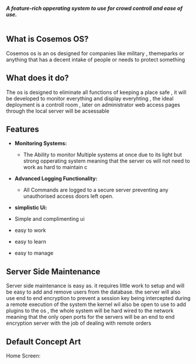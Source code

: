 
 
 <br>
  <img height=500 src='https://cdn.discordapp.com/attachments/865871878688866334/869200352132624394/Cosemos_OS_Logo.png' style='margin:1181px'>
</a>

 <br>
  <strong><i>A feature-rich opperating system to use for crowd controll and ease of use.</i></strong>
  <br>
  <br>



## What is Cosemos OS?
Cosemos os is an os designed for companies like military , themeparks or anything that has a decent intake of people or needs to protect something

## What does it do?
The os is designed to eliminate all functions of keeping a place safe , it will be developed to monitor everything and display everyhting , the ideal deployment is a controll room , later on administrator web access pages through the local server will be acsessable
## Features

* **Monitoring Systems:**
  * The Ability to monitor Multiple systems at once due to its light but strong opperating system meaning that the server os will not need to work as hard to maintain c

* **Advanced Logging Functionality:**
  * All Commands are logged to a secure server preventing any unauthorised access doors left open.
 
* **simplistic Ui:**
* Simple and complimenting ui 
* easy to work
* easy to learn
* easy to manage


## Server Side Maintenance
Server side maintenance is easy as.
it requires little work to setup and will be easy to add and remove users from the database.
the server will also use end to end encryption to prevent a session key being intercepted during a remote execution of the system
the kernel wil also be open to use to add plugins to the os , 
the whole system will be hard wired to the network meaning that the only open ports for the servers will be an end to end encryption server with the job of dealing with remote orders

## Default Concept Art
Home Screen:
<br>
  <img height=400 src='https://cdn.discordapp.com/attachments/865871878688866334/869198303873601606/Lock_Screen_Concept.png' style='margin:200px'>
</a>
<br>
<br>
Login Screen:
<br>
  <img height=400 src='https://cdn.discordapp.com/attachments/865871878688866334/869198304339193856/Login_Screen_Prompt_Concept.png' style='margin:200px'>
</a>
<br>
<br>
Incorrect Password:
<br>
  <img height=400 src='https://cdn.discordapp.com/attachments/865871878688866334/869198304259498025/Login_Screen_Prompt_Incorrect_Conept.png' style='margin:200px'>
</a>
<br>
<br>
Logging in screen:
<br>
  <img height=400 src='https://cdn.discordapp.com/attachments/865871878688866334/869198302946689034/Login_Screen_Logging-in_Concept.png' style='margin:200px'>
</a>
<br>
<br>
Default Desktp:
<br>
  <img height=400 src='https://cdn.discordapp.com/attachments/865871878688866334/869198283191517214/Desktop_Template_Concept.png' style='margin:200px'>
</a>
## Access Controll Concept Art
* **Home Page:**
<br>
  <img height=400 src='https://cdn.discordapp.com/attachments/704274865632444489/877350097082531850/Desktop_Template_Access-controll_Concept.png' style='margin:200px'>
</a>
* This home page is designed to help the access controll user
* **User Account Options:**
<br>
  <img height=400 src='https://media.discordapp.net/attachments/704274865632444489/877350070184443994/Access_Controll-User_Options.png?width=949&height=671' style='margin:200px'>
</a>
* This Page will be on every account, this is a simple way to view and edit user account settings.
* **Notice Board:**
<br>
  <img height=400 src='https://cdn.discordapp.com/attachments/704274865632444489/877350086831636520/Desktop_template_Access-Controll_Notice-Board.png' style='margin:200px'>
</a>
* Simple Notice Board, all admins or announcer accounts can post a notice
* **Containment Door Controll:**
* This is the simple UI for controlling doors
* To opperate the doors you will need to select a prefix i.e the paddocks and an id
* id labels will be on blueprints or preferably when the installer installs the system the id's will be printed onto the door.
* once selecting the door an authorised user controll account code must be entered.
* once entered the door will open for 60 secconds and a warning will be displayed on all screens and the controll screen at the front of the room.
<br>
  <img height=400 src='https://cdn.discordapp.com/attachments/704274865632444489/877350079445475348/Contianment_Step_One.png' style='margin:200px'>
</a>
<br>
  <img height=400 src='https://media.discordapp.net/attachments/704274865632444489/877350086974275624/Contianment_Step_two.png?width=949&height=671' style='margin:200px'>
</a>
<br>
  <img height=400 src='https://media.discordapp.net/attachments/704274865632444489/877350102514171984/Door_Opening_Aleart.png?width=949&height=671' style='margin:200px'>
</a>
* **Un Authorised / Authorised Door Openings:**
* When a door is opend from an onsite location like the keypads on the door , a message will pop-up on the acces controll user screens and the main screen at the front of the room
* if an access controll user presses on the warning it will pop-up on the big screen and thier screen
* it will display the user account that did it , thier role and a button that can be used if needed to overide access and close the door
<br>
  <img height=400 src='https://media.discordapp.net/attachments/704274865632444489/877350099565555782/Authorised_to_open.png?width=949&height=671' style='margin:200px'>
</a>
<br>
  <img height=400 src='https://media.discordapp.net/attachments/704274865632444489/877350102514171984/Door_Opening_Aleart.png?width=949&height=671' style='margin:200px'>
</a>
## More Updates Soon
